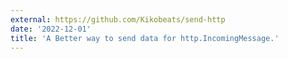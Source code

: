 ```yaml
---
external: https://github.com/Kikobeats/send-http
date: '2022-12-01'
title: 'A Better way to send data for http.IncomingMessage.'
---
```

